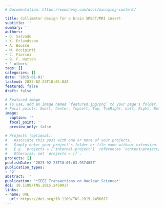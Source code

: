 ```yaml
---
# Documentation: https://wowchemy.com/docs/managing-content/

title: Collimator design for a brain SPECT/MRI insert
subtitle: ''
summary: ''
authors:
- D. Salvado
- K. Erlandsson
- A. Bousse
- M. Occipinti
- C. Fiorini
- B. F. Hutton
- ' others'
tags: []
categories: []
date: '2015-01-01'
lastmod: 2023-02-23T18:01:04Z
featured: false
draft: false

# Featured image
# To use, add an image named `featured.jpg/png` to your page's folder.
# Focal points: Smart, Center, TopLeft, Top, TopRight, Left, Right, BottomLeft, Bottom, BottomRight.
image:
  caption: ''
  focal_point: ''
  preview_only: false

# Projects (optional).
#   Associate this post with one or more of your projects.
#   Simply enter your project's folder or file name without extension.
#   E.g. `projects = ["internal-project"]` references `content/project/deep-learning/index.md`.
#   Otherwise, set `projects = []`.
projects: []
publishDate: '2023-02-23T18:01:03.937485Z'
publication_types:
- '2'
abstract: ''
publication: '*IEEE Transactions on Nuclear Science*'
doi: 10.1109/TNS.2015.2450017
links:
- name: URL
  url: https://doi.org/10.1109/TNS.2015.2450017
---
```

